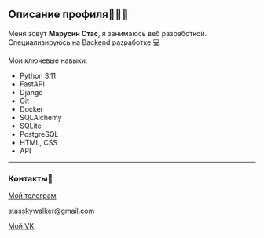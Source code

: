 ## Описание профиля👱🏻‍♂️
Меня зовут **Марусин Стас**, я занимаюсь веб разработкой. Специализируюсь на Backend разработке.💻

Мои ключевые навыки:
  * Python 3.11
  * FastAPI
  * Django
  * Git
  * Docker
  * SQLAlchemy
  * SQLite
  * PostgreSQL
  * HTML, CSS
  * API

---
### Контакты📱
[Мой телеграм](https://t.me/stmarusin)

stasskywalker@gmail.com

[Мой VK](https://vk.com/stanislav_marusin)

